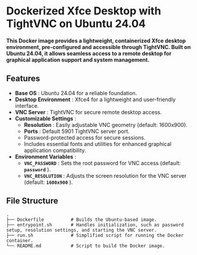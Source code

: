 # Dockerized Xfce Desktop with TightVNC on Ubuntu 24.04
#### This Docker image provides a lightweight, containerized Xfce desktop environment, pre-configured and accessible through TightVNC. Built on Ubuntu 24.04, it allows seamless access to a remote desktop for graphical application support and system management.

## Features
 - **Base OS** : Ubuntu 24.04 for a reliable foundation.
 - **Desktop Environment** : Xfce4 for a lightweight and user-friendly interface.
 - **VNC Server** : TightVNC for secure remote desktop access.
 - **Customizable Settings** :
   - **Resolution** : Easily adjustable VNC geometry (default: 1600x900).
   - **Ports** :  Default 5901 TightVNC server port.
   - Password-protected access for secure sessions.
   - Includes essential fonts and utilities for enhanced graphical application compatibility.
 - **Environment Variables** :
   - **```VNC_PASSWORD```** : Sets the root password for VNC access (default: **```password```** ).
   - **```VNC_RESOLUTION```** : Adjusts the screen resolution for the VNC server (default: **```1600x900```** ).

## File Structure
```
.
├── Dockerfile          # Builds the Ubuntu-based image.
├── entrypoint.sh       # Handles initialization, such as password setup, resolution settings, and starting the VNC server.
├── run.sh              # Simplified script for running the Docker container.
└── README.md           # Script to build the Docker image.
```

